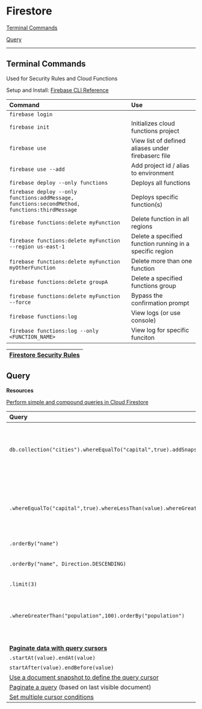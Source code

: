 # Firestore

[Terminal Commands](#Terminal-Commands)

[Query](#Query)

---

## Terminal Commands
Used for Security Rules and Cloud Functions

Setup and Install: [Firebase CLI Reference](https://firebase.google.com/docs/cli/)

|Command|Use
|:---|:---|
| `firebase login`| 
| `firebase init`| Initializes cloud functions project
| `firebase use`| View list of defined aliases under firebaserc file
| `firebase use --add` | Add project id / alias to environment
| `firebase deploy --only functions` | Deploys all functions
| `firebase deploy --only functions:addMessage, functions:secondMethod, functions:thirdMessage` | Deploys specific function(s)
| `firebase functions:delete myFunction` | Delete function in all regions
| `firebase functions:delete myFunction --region us-east-1` |  Delete a specified function running in a specific region
|  `firebase functions:delete myFunction myOtherFunction` | Delete more than one function
|  `firebase functions:delete groupA` | Delete a specified functions group
|   `firebase functions:delete myFunction --force` | Bypass the confirmation prompt
| `firebase functions:log` | View logs (or use console)
| `firebase functions:log --only <FUNCTION_NAME>` | View log for specific funciton

|[Firestore Security Rules](firestore-security-rules.md)|
|---|

## Query
**Resources**

[Perform simple and compound queries in Cloud Firestore](https://firebase.google.com/docs/firestore/query-data/queries)

|Query|Use
|:---|:---
|`db.collection("cities").whereEqualTo("capital",true).addSnapshotListener()`|Observes snapshot changes of a query getting multiple documents.
|`.whereEqualTo("capital",true).whereLessThan(value).whereGreaterThanOrEqualTo(value)`|[Compound queries](https://firebase.google.com/docs/firestore/query-data/queries#compound_queries) (Can only perform multiple range comparisons on same field.)
|`.orderBy("name")`
|`.orderBy("name", Direction.DESCENDING)`|Can chain **orderBy** multiple layers.
|`.limit(3)`
|`.whereGreaterThan("population",100).orderBy("population")`|Combining **where** and **orderBy** as long as using the same attribute.
|[**Paginate data with query cursors**](https://firebase.google.com/docs/firestore/query-data/query-cursors)
|`.startAt(value).endAt(value)` |Inclusive
|`startAfter(value).endBefore(value)`|Exclusive
|[Use a document snapshot to define the query cursor](https://firebase.google.com/docs/firestore/query-data/query-cursors#use_a_document_snapshot_to_define_the_query_cursor)
|[Paginate a query](https://firebase.google.com/docs/firestore/query-data/query-cursors#paginate_a_query) (based on last visible document)
|[Set multiple cursor conditions](https://firebase.google.com/docs/firestore/query-data/query-cursors#set_multiple_cursor_conditions)